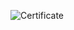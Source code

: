 ![Certificate](https://d8it4huxumps7.cloudfront.net/lambda-pdfs/certificate-images/0372576b-576f-417e-85b5-c6a176f1db38.jpg)
